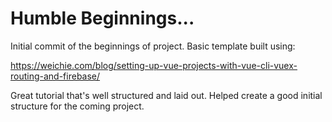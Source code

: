 # Humble Beginnings...

Initial commit of the beginnings of project.  Basic template built using:

https://weichie.com/blog/setting-up-vue-projects-with-vue-cli-vuex-routing-and-firebase/

Great tutorial that's well structured and laid out.  Helped create a good initial structure for the coming project.
